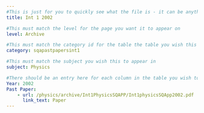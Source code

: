 ```yaml
---
#This is just for you to quickly see what the file is - it can be anything you want
title: Int 1 2002

#This must match the level for the page you want it to appear on
level: Archive

#This must match the category id for the table the table you wish this to appear in
category: sqapastpapersint1

#This must match the subject you wish this to appear in
subject: Physics

#There should be an entry here for each column in the table you wish to populate:
Year: 2002
Past Paper:
    - url: /physics/archive/Int1PhysicsSQAPP/Int1physicsSQApp2002.pdf
      link_text: Paper
---
```



